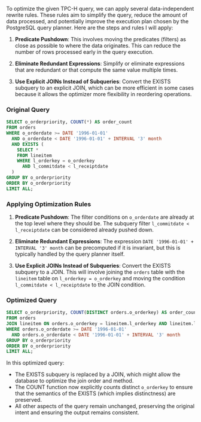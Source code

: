 To optimize the given TPC-H query, we can apply several data-independent rewrite rules. These rules aim to simplify the query, reduce the amount of data processed, and potentially improve the execution plan chosen by the PostgreSQL query planner. Here are the steps and rules I will apply:

1. **Predicate Pushdown**: This involves moving the predicates (filters) as close as possible to where the data originates. This can reduce the number of rows processed early in the query execution.

2. **Eliminate Redundant Expressions**: Simplify or eliminate expressions that are redundant or that compute the same value multiple times.

3. **Use Explicit JOINs Instead of Subqueries**: Convert the EXISTS subquery to an explicit JOIN, which can be more efficient in some cases because it allows the optimizer more flexibility in reordering operations.

### Original Query
```sql
SELECT o_orderpriority, COUNT(*) AS order_count
FROM orders
WHERE o_orderdate >= DATE '1996-01-01'
  AND o_orderdate < DATE '1996-01-01' + INTERVAL '3' month
  AND EXISTS (
    SELECT *
    FROM lineitem
    WHERE l_orderkey = o_orderkey
      AND l_commitdate < l_receiptdate
  )
GROUP BY o_orderpriority
ORDER BY o_orderpriority
LIMIT ALL;
```

### Applying Optimization Rules

1. **Predicate Pushdown**: The filter conditions on `o_orderdate` are already at the top level where they should be. The subquery filter `l_commitdate < l_receiptdate` can be considered already pushed down.

2. **Eliminate Redundant Expressions**: The expression `DATE '1996-01-01' + INTERVAL '3' month` can be precomputed if it is invariant, but this is typically handled by the query planner itself.

3. **Use Explicit JOINs Instead of Subqueries**: Convert the EXISTS subquery to a JOIN. This will involve joining the `orders` table with the `lineitem` table on `l_orderkey = o_orderkey` and moving the condition `l_commitdate < l_receiptdate` to the JOIN condition.

### Optimized Query
```sql
SELECT o_orderpriority, COUNT(DISTINCT orders.o_orderkey) AS order_count
FROM orders
JOIN lineitem ON orders.o_orderkey = lineitem.l_orderkey AND lineitem.l_commitdate < lineitem.l_receiptdate
WHERE orders.o_orderdate >= DATE '1996-01-01'
  AND orders.o_orderdate < DATE '1996-01-01' + INTERVAL '3' month
GROUP BY o_orderpriority
ORDER BY o_orderpriority
LIMIT ALL;
```

In this optimized query:
- The EXISTS subquery is replaced by a JOIN, which might allow the database to optimize the join order and method.
- The COUNT function now explicitly counts distinct `o_orderkey` to ensure that the semantics of the EXISTS (which implies distinctness) are preserved.
- All other aspects of the query remain unchanged, preserving the original intent and ensuring the output remains consistent.